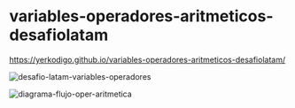 # variables-operadores-aritmeticos-desafiolatam

https://yerkodigo.github.io/variables-operadores-aritmeticos-desafiolatam/

![desafio-latam-variables-operadores](https://user-images.githubusercontent.com/86836498/125202893-caeabe00-e243-11eb-9abf-023f286526d7.png)

![diagrama-flujo-oper-aritmetica](https://user-images.githubusercontent.com/86836498/125202885-c1f9ec80-e243-11eb-86db-e0ad1db489b7.jpg)
